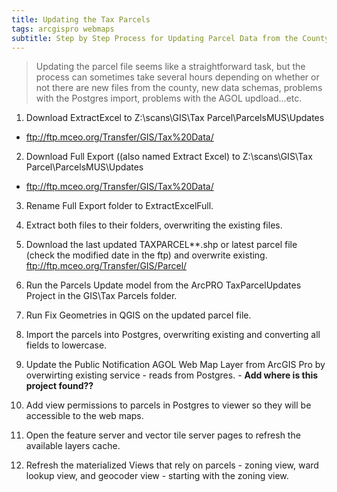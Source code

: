 ```yaml
---
title: Updating the Tax Parcels
tags: arcgispro webmaps
subtitle: Step by Step Process for Updating Parcel Data from the County GIS
---
```


> Updating the parcel file seems like a straightforward task, but the process can sometimes take several hours depending on whether or not there are new files from the county, new data schemas, problems with the Postgres import, problems with the AGOL updload...etc.

1. Download ExtractExcel to Z:\scans\GIS\Tax Parcel\ParcelsMUS\Updates
  - ftp://ftp.mceo.org/Transfer/GIS/Tax%20Data/
2. Download Full Export ((also named Extract Excel) to Z:\scans\GIS\Tax Parcel\ParcelsMUS\Updates
  - ftp://ftp.mceo.org/Transfer/GIS/Tax%20Data/
3. Rename Full Export folder to ExtractExcelFull.
4. Extract both files to their folders, overwriting the existing files.
5. Download the last updated TAXPARCEL**.shp or latest parcel file (check the modified date in the ftp) and overwrite existing.
ftp://ftp.mceo.org/Transfer/GIS/Parcel/

6. Run the Parcels Update model from the ArcPRO TaxParcelUpdates Project in the GIS\Tax Parcels folder.

7. Run Fix Geometries in QGIS on the updated parcel file.

8. Import the parcels into Postgres, overwriting existing and converting all fields to lowercase.

9. Update the Public Notification AGOL Web Map Layer from ArcGIS Pro by overwirting existing service - reads from Postgres. - **Add where is this project found??**

10. Add view permissions to parcels in Postgres to viewer so they will be accessible to the web maps.
12. Open the feature server and vector tile server pages to refresh the available layers cache.
13. Refresh the materialized Views that rely on parcels - zoning view, ward lookup view, and geocoder view - starting with the zoning view.
